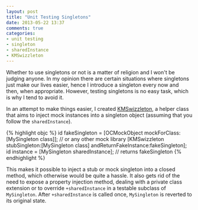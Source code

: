 ```yaml
---
layout: post
title: "Unit Testing Singletons"
date: 2013-05-22 13:37
comments: true
categories:
- unit testing
- singleton
- sharedInstance
- KMSwizzleton
---
```


Whether to use singletons or not is a matter of religion and I won't be judging anyone. In my opinion there are certain situations where singletons just make our lives easier, hence I introduce a singleton every now and then, when appropriate. However, testing singletons is no easy task, which is why I tend to avoid it.

In an attempt to make things easier, I created [KMSwizzleton](https://github.com/kaspermunck/KMSwizzleton), a helper class that aims to inject mock instances into a singleton object (assuming that you follow the `sharedInstance`).

{% highlight objc %}
id fakeSingleton = [OCMockObject mockForClass:[MySingleton class]]; // or any other mock library
[KMSwizzleton stubSingleton:[MySingleton class] andReturnFakeInstance:fakeSingleton];
id instance = [MySingleton sharedInstance]; // returns fakeSingleton
{% endhighlight %}

This makes it possible to inject a stub or mock singleton into a closed method, which otherwise would be quite a hassle. It also gets rid of the need to expose a property injection method, dealing with a private class extension or to override `+sharedInstance` in a testable subclass of `MySingleton`. After `+sharedInstance` is called once, `MySingleton` is reverted to its original state.